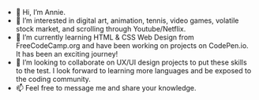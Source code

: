 - 👋 Hi, I’m Annie. 
- 👀 I’m interested in digital art, animation, tennis, video games, volatile stock market, and scrolling through Youtube/Netflix.
- 🌱 I’m currently learning HTML & CSS Web Design from FreeCodeCamp.org and have been working on projects on CodePen.io. It has been an exciting journey!  
- 💞️ I’m looking to collaborate on UX/UI design projects to put these skills to the test. I look forward to learning more languages and be exposed to the coding community.  
- 📫 Feel free to message me and share your knowledge. 


<!---
annie09la/annie09la is a ✨ special ✨ repository because its `README.md` (this file) appears on your GitHub profile.
You can click the Preview link to take a look at your changes.
--->
